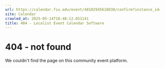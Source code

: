 ```yaml
---
url: https://calendar.fiu.edu/event/48102945618038/confirm?instance_id=48102945646729&return=https%3A%2F%2Fcalendar.fiu.edu%2Fcalendar%3Fevent_types%255B%255D%3D127584
site: Calendar
crawled_at: 2025-05-14T18:48:12.851141
title: 404 - Localist Event Calendar Software
---
```


# 404 - not found
We couldn't find the page on this community event platform.

